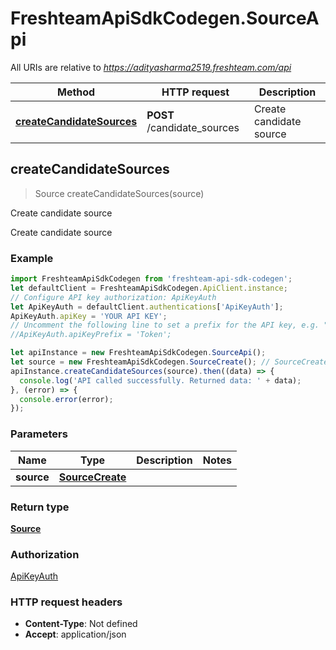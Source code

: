 # FreshteamApiSdkCodegen.SourceApi

All URIs are relative to *https://adityasharma2519.freshteam.com/api*

Method | HTTP request | Description
------------- | ------------- | -------------
[**createCandidateSources**](SourceApi.md#createCandidateSources) | **POST** /candidate_sources | Create candidate source



## createCandidateSources

> Source createCandidateSources(source)

Create candidate source

Create candidate source

### Example

```javascript
import FreshteamApiSdkCodegen from 'freshteam-api-sdk-codegen';
let defaultClient = FreshteamApiSdkCodegen.ApiClient.instance;
// Configure API key authorization: ApiKeyAuth
let ApiKeyAuth = defaultClient.authentications['ApiKeyAuth'];
ApiKeyAuth.apiKey = 'YOUR API KEY';
// Uncomment the following line to set a prefix for the API key, e.g. "Token" (defaults to null)
//ApiKeyAuth.apiKeyPrefix = 'Token';

let apiInstance = new FreshteamApiSdkCodegen.SourceApi();
let source = new FreshteamApiSdkCodegen.SourceCreate(); // SourceCreate | 
apiInstance.createCandidateSources(source).then((data) => {
  console.log('API called successfully. Returned data: ' + data);
}, (error) => {
  console.error(error);
});

```

### Parameters


Name | Type | Description  | Notes
------------- | ------------- | ------------- | -------------
 **source** | [**SourceCreate**](SourceCreate.md)|  | 

### Return type

[**Source**](Source.md)

### Authorization

[ApiKeyAuth](../README.md#ApiKeyAuth)

### HTTP request headers

- **Content-Type**: Not defined
- **Accept**: application/json

